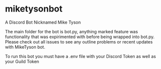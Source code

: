 # miketysonbot
A Discord Bot Nicknamed Mike Tyson 

The main folder for the bot is bot.py, anything marked feature was functionality that was expirimented with before being wrapped into bot.py. Please check out all issues to see any outline problems or recent updates with MikeTyson bot. 

To run this bot you must have a .env file with your Discord Token as well as your Guild Token
